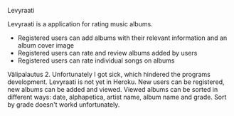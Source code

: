 Levyraati

Levyraati is a application for rating music albums.
- Registered users can add albums with their relevant information and an album cover image
- Registered users can rate and review albums added by users
- Registered users can rate individual songs on albums

Välipalautus 2.
Unfortunately I got sick, which hindered the programs development. Levyraati is not yet in Heroku.
New users can be registered, new albums can be added and viewed. Viewed albums can be sorted in different ways: date, alphapetica, artist name, album name and grade. Sort by grade doesn't workd unfortunately.
